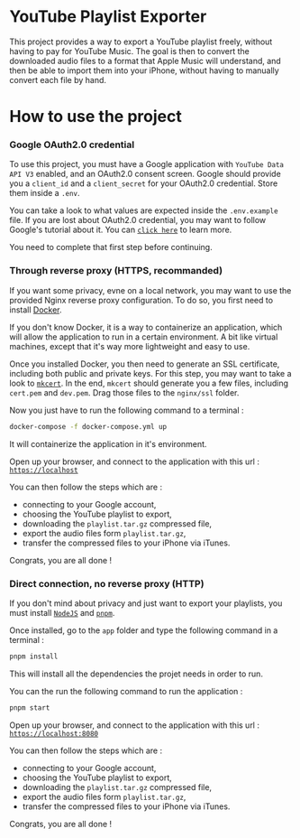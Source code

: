 # YouTube Playlist Exporter

This project provides a way to export a YouTube playlist freely, without having
to pay for YouTube Music. The goal is then to convert the downloaded audio files
to a format that Apple Music will understand, and then be able to import them
into your iPhone, without having to manually convert each file by hand.

# How to use the project

### Google OAuth2.0 credential

To use this project, you must have a Google application with `YouTube Data API V3`
enabled, and an OAuth2.0 consent screen. Google should provide you a `client_id`
and a `client_secret` for your OAuth2.0 credential. Store them inside a `.env`.

You can take a look to what values are expected inside the `.env.example` file.
If you are lost about OAuth2.0 credential, you may want to follow Google's
tutorial about it. You can [`click here`](https://developers.google.com/youtube/v3/guides/auth/server-side-web-apps) to learn more.

You need to complete that first step before continuing.

### Through reverse proxy (HTTPS, recommanded)

If you want some privacy, evne on a local network, you may want to use the
provided Nginx reverse proxy configuration. To do so, you first need to install
[Docker](https://www.docker.com/products/docker-desktop/).

If you don't know Docker, it is a way to containerize an application, which will
allow the application to run in a certain environment. A bit like virtual machines,
except that it's way more lightweight and easy to use.

Once you installed Docker, you then need to generate an SSL certificate, including
both public and private keys. For this step, you may want to take a look to [`mkcert`](https://github.com/FiloSottile/mkcert).
In the end, `mkcert` should generate you a few files, including `cert.pem` and `dev.pem`.
Drag those files to the `nginx/ssl` folder.

Now you just have to run the following command to a terminal :
```bash
docker-compose -f docker-compose.yml up
```
It will containerize the application in it's environment.

Open up your browser, and connect to the application with this url :
[`https://localhost`](https://localhost)

You can then follow the steps which are :
- connecting to your Google account,
- choosing the YouTube playlist to export,
- downloading the `playlist.tar.gz` compressed file,
- export the audio files form `playlist.tar.gz`,
- transfer the compressed files to your iPhone via iTunes.

Congrats, you are all done !

### Direct connection, no reverse proxy (HTTP)

If you don't mind about privacy and just want to export your playlists, you must
install [`NodeJS`](https://nodejs.org/en) and [`pnpm`](https://pnpm.io/fr/installation).

Once installed, go to the `app` folder and type the following command in a terminal :
```bash
pnpm install
```
This will install all the dependencies the projet needs in order to run.

You can the run the following command to run the application :
```bash
pnpm start
```
Open up your browser, and connect to the application with this url :
[`https://localhost:8080`](https://localhost:8080)

You can then follow the steps which are :
- connecting to your Google account,
- choosing the YouTube playlist to export,
- downloading the `playlist.tar.gz` compressed file,
- export the audio files form `playlist.tar.gz`,
- transfer the compressed files to your iPhone via iTunes.

Congrats, you are all done !
